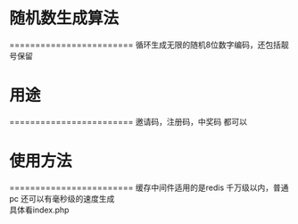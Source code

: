 # 随机数生成算法
========================
循环生成无限的随机8位数字编码，还包括靓号保留

# 用途
========================
邀请码，注册码，中奖码 都可以

# 使用方法
========================
缓存中间件适用的是redis 千万级以内，普通pc 还可以有毫秒级的速度生成  
具体看index.php